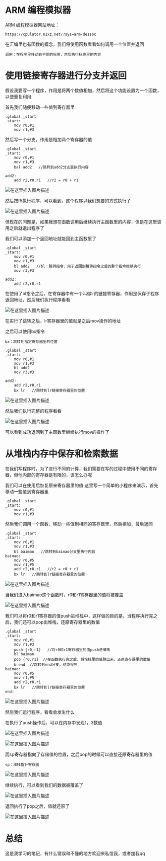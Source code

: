 ﻿# ARM 编程模拟器
ARM 编程模拟器网站地址：
```
https://cpulator.01xz.net/?sys=arm-de1soc
```
在汇编里也有函数的概念，我们将使用函数看看如何调用一个位置并返回
```
调用：在程序里移动到不同的标签，然后执行标签里的内容
```
# 使用链接寄存器进行分支并返回
假设我要写一个程序，作用是将两个数值相加，然后将这个功能设置为一个函数，以便重复利用

首先我们随便移动一些值到寄存器里
```
.global _start
_start:
	mov r0,#1
	mov r1,#3
```
然后写一个分支，作用是相加两个寄存器的值
```
.global _start
_start:
	mov r0,#1
	mov r1,#3
	bal add2   //跳转到add2分支里执行内容

add2:
	add r2,r0,r1   //r2 = r0 + r1
```
![在这里插入图片描述](https://img-blog.csdnimg.cn/7a8832b711b348508fd710f8cfec0435.png)

然后按f5执行程序，可以看到，这个程序以我们想要的方式执行了

![在这里插入图片描述](https://img-blog.csdnimg.cn/861c283cb5894667a04d9c4ce6082254.png)

但现在的问题是，如果我想在函数调用后继续执行主函数里的内容，但是在这里调用之后就退出程序了

我们可以添加一个返回地址就能回到主函数里了
```
.global _start
_start:
	mov r0,#1
	mov r1,#3
	bl add2   //bl：跳转指令，用于返回到跳转指令之后的那个指令继续执行
	mov r3,#3

add2:
	add r2,r0,r1
```
在使用了bl指令之后，在寄存器中有一个叫做lr的链接寄存器，作用是保存子程序返回地址，然后我们执行程序看看

![在这里插入图片描述](https://img-blog.csdnimg.cn/96f297b6959f4c19a5f1c051480aa5c0.png)


在实行了跳转之后，lr寄存器里的值就是之后mov操作的地址

之后可以使用bx指令
```
bx：跳转到指定寄存器里的位置
```
```
.global _start
_start:
	mov r0,#1
	mov r1,#3
	bl add2
	mov r3,#3

add2:
	add r2,r0,r1
	bx lr   //跳转到lr链接寄存器里的位置
```
![在这里插入图片描述](https://img-blog.csdnimg.cn/159ba2c517f54146a64ed3556fa35324.png)

然后我们执行完整的程序看看

![在这里插入图片描述](https://img-blog.csdnimg.cn/e529290471724866b5df846dd613d4cb.png)

可以看到成功返回到了主函数里继续执行mov的操作了
# 从堆栈内存中保存和检索数据
在我们写程序时，为了进行不同的计算，我们需要在写的过程中使用不同的寄存器，但他内部的寄存器是有限的，该怎么办呢

我们可以在使用后恢复原来寄存器里的值
这里写一个简单的小程序来演示，首先移动一些值到寄存器里
```
.global _start
_start:
	mov r0,#1
	mov r1,#3
```
然后我们调用一个函数，移动一些值到相同的寄存器里，然后相加，最后返回
```
.global _start
_start:
	mov r0,#1
	mov r1,#3
	bl baimao   //跳转到baimao分支里执行内容
baimao:
	mov r0,#5
	mov r1,#5
	add r2,r0,r1   //r2 = r0 + r1
	bx lr   //跳转到lr链接寄存器里的位置
```
![在这里插入图片描述](https://img-blog.csdnimg.cn/0d6c9d694f0e46dcbc7105de2a33b7f1.png)

当我们进入baimao这个函数时，r0和r1寄存器里的值将被覆盖

![在这里插入图片描述](https://img-blog.csdnimg.cn/f76b403b39ba468d82bfe9fd524e92c6.png)

我们可以将r0和r1寄存器的值push进堆栈中，这样做的目的是，当程序执行完之后，我们还可以pop出堆栈，还原寄存器里的数值
```
.global _start
_start:
	mov r0,#1
	mov r1,#3
	push {r0,r1}   //将r0和r1寄存器里的值push进堆栈
	bl baimao
	pop {r0,r1}  //在函数执行完之后，将堆栈里的值弹出来，还原寄存器里的数值
	b end  //跳转到end分支，结束程序
baimao:
	mov r0,#5
	mov r1,#5
	add r2,r0,r1
	bx lr   //跳转到lr链接寄存器里的位置
end:
```
![在这里插入图片描述](https://img-blog.csdnimg.cn/81c886cd12cc4cbd99fd2ed6e980d198.png)

然后我们运行程序，看看会发生什么

在执行了push操作后，可以在内存中发现1，3数值

![在这里插入图片描述](https://img-blog.csdnimg.cn/d757a759d5c5405bb296de584c1d42c5.png)

![在这里插入图片描述](https://img-blog.csdnimg.cn/856e744520e44b47bb20ed0c79dc2d17.png)

而sp寄存器指向了存储值的位置，之后pop的时候可以直接还原寄存器里的值
```
sp：堆栈指针寄存器
```
![在这里插入图片描述](https://img-blog.csdnimg.cn/8e3efc212c944c41aa66eae6dc465b50.png)

继续执行，可以看到我们的数据被覆盖了

![在这里插入图片描述](https://img-blog.csdnimg.cn/0449e4ad315e4ffe997ba3fdd7a8fa02.png)

返回执行了pop之后，值就还原了

![在这里插入图片描述](https://img-blog.csdnimg.cn/b5415971413d4daeabf3e922c411c84f.png)

# 总结
这是我学习的笔记，有什么错误和不懂的地方欢迎来私信我，或者加我qq



